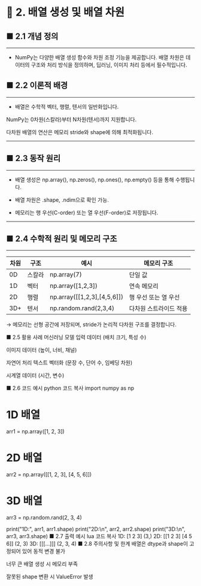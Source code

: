 
# 🔸 2. 배열 생성 및 배열 차원  

## ■ 2.1 개념 정의  
---

- NumPy는 다양한 배열 생성 함수와 차원 조정 기능을 제공합니다. 배열 차원은 데이터의 구조와 처리 방식을 정의하며, 딥러닝, 이미지 처리 등에서 필수적입니다.

## ■ 2.2 이론적 배경  
---

- 배열은 수학적 벡터, 행렬, 텐서의 일반화입니다.

NumPy는 0차원(스칼라)부터 N차원(텐서)까지 지원합니다.

다차원 배열의 연산은 메모리 stride와 shape에 의해 최적화됩니다.

---

## ■ 2.3 동작 원리  

---  

- 배열 생성은 np.array(), np.zeros(), np.ones(), np.empty() 등을 통해 수행됩니다.

- 배열 차원은 .shape, .ndim으로 확인 가능.

- 메모리는 행 우선(C-order) 또는 열 우선(F-order)로 저장됩니다.

---

## ■ 2.4 수학적 원리 및 메모리 구조

---

| 차원  | 구조  | 예시                             | 메모리 구조       |
| --- | --- | ------------------------------ | ------------ |
| 0D  | 스칼라 | np.array(7)                    | 단일 값         |
| 1D  | 벡터  | np.array(\[1,2,3])             | 연속 메모리       |
| 2D  | 행렬  | np.array(\[\[1,2,3],\[4,5,6]]) | 행 우선 또는 열 우선 |
| 3D+ | 텐서  | np.random.rand(2,3,4)          | 다차원 스트라이드 적용 |


→ 메모리는 선형 공간에 저장되며, stride가 논리적 다차원 구조를 결정합니다.

■ 2.5 활용 사례
머신러닝 모델 입력 데이터 (배치 크기, 특성 수)

이미지 데이터 (높이, 너비, 채널)

자연어 처리 텍스트 벡터화 (문장 수, 단어 수, 임베딩 차원)

시계열 데이터 (시간, 변수)

■ 2.6 코드 예시
python
코드 복사
import numpy as np

# 1D 배열
arr1 = np.array([1, 2, 3])
# 2D 배열
arr2 = np.array([[1, 2, 3], [4, 5, 6]])
# 3D 배열
arr3 = np.random.rand(2, 3, 4)

print("1D:", arr1, arr1.shape)
print("2D:\n", arr2, arr2.shape)
print("3D:\n", arr3, arr3.shape)
■ 2.7 출력 예시
lua
코드 복사
1D: [1 2 3] (3,)
2D:
 [[1 2 3]
  [4 5 6]] (2, 3)
3D:
 [[[...]]] (2, 3, 4)
■ 2.8 주의사항 및 한계
배열은 dtype과 shape이 고정되어 있어 동적 변경 불가

너무 큰 배열 생성 시 메모리 부족

잘못된 shape 변환 시 ValueError 발생
